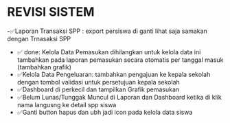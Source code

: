 # REVISI SISTEM 
-✅Laporan Transaksi SPP : export persiswa di ganti lihat saja samakan dengan Trnasaksi SPP
- ✅ done: Kelola Data Pemasukan dihilangkan untuk kelola data ini tambahkan pada laporan pemasukan secara otomatis 
  per tanggal masuk (tambahkan grafik)
- ✅Kelola Data Pengeluaran: tambahkan pengajuan ke kepala sekolah dengan tombol validasi untuk persetujuan kepala sekolah
- ✅Dashboard di perkecil dan tampilkan Grafik pemasukan
- ✅Belum Lunas/Tunggak Muncul di Laporan dan Dashboard ketika di klik nama langusng ke detail spp siswa
- ✅Ganti button hapus dan ubh jadi icon pada kelola data siswa